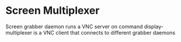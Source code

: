 Screen Multiplexer
===================

Screen grabber daemon runs a VNC server on command
display-multiplexer is a VNC client that connects to different grabber daemons

